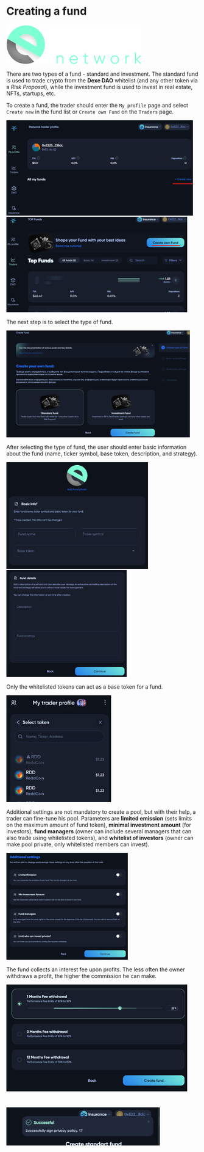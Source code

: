 # Creating a fund

![Logo](../../img/logoDeXe.svg)

There are two types of a fund - standard and investment. The standard fund is used to trade crypto from the **Dexe DAO** whitelist (and any other token via a *Risk Proposal*), while the investment fund is used to invest in real estate, NFTs, startups, etc.

To create a fund, the trader should enter the `My profile` page and select `Create new` in the fund list or `Create own Fund` on the `Traders` page.

<img src="../../img/userGuideInvestmentCreateFund/userGuideImg_MyProfile.png" height="250" />
<img src="../../img/userGuideInvestmentCreateFund/userGuideImg_Traders.png" height="250" />

The next step is to select the type of fund.

<img src="../../img/userGuideInvestmentCreateFund/userGuideImg_CreateFund.png" height="280" />

After selecting the type of fund, the user should enter basic information about the fund (name, ticker symbol, base token, description, and strategy).

<img src="../../img/userGuideInvestmentCreateFund/userGuideImg_BasicFundSettings.png" height="280" />
<img src="../../img/userGuideInvestmentCreateFund/userGuideImg_FundDetails.png" height="280" />

Only the whitelisted tokens can act as a base token for a fund.

<img src="../../img/userGuideInvestmentCreateFund/userGuideImg_BaseToken.png" height="280" />

Additional settings are not mandatory to create a pool, but with their help, a trader can fine-tune his pool. Parameters are **limited emission** (sets limits on the maximum amount of fund token), **minimal investment amount** (for investors), **fund managers** (owner can include several managers that can also trade using whitelisted tokens), and **whitelist of investors** (owner can make pool private, only whitelisted members can invest).

<img src="../../img/userGuideInvestmentCreateFund/userGuideImg_AdditionalSettings.png" height="280" />

The fund collects an interest fee upon profits. The less often the owner withdraws a profit, the higher the commission he can make.

<img src="../../img/userGuideInvestmentCreateFund/userGuideImg_WithdrawalFee.png" height="280" />

#

<img src="../../img/userGuideInvestmentCreateFund/userGuideImg_Success.png" height="100" />